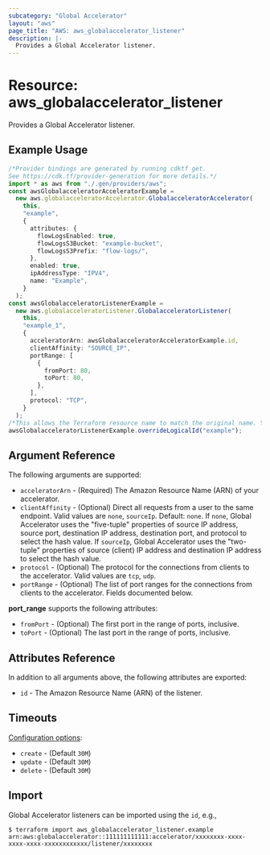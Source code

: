 ```yaml
---
subcategory: "Global Accelerator"
layout: "aws"
page_title: "AWS: aws_globalaccelerator_listener"
description: |-
  Provides a Global Accelerator listener.
---
```


# Resource: aws\_globalaccelerator\_listener

Provides a Global Accelerator listener.

## Example Usage

```typescript
/*Provider bindings are generated by running cdktf get.
See https://cdk.tf/provider-generation for more details.*/
import * as aws from "./.gen/providers/aws";
const awsGlobalacceleratorAcceleratorExample =
  new aws.globalacceleratorAccelerator.GlobalacceleratorAccelerator(
    this,
    "example",
    {
      attributes: {
        flowLogsEnabled: true,
        flowLogsS3Bucket: "example-bucket",
        flowLogsS3Prefix: "flow-logs/",
      },
      enabled: true,
      ipAddressType: "IPV4",
      name: "Example",
    }
  );
const awsGlobalacceleratorListenerExample =
  new aws.globalacceleratorListener.GlobalacceleratorListener(
    this,
    "example_1",
    {
      acceleratorArn: awsGlobalacceleratorAcceleratorExample.id,
      clientAffinity: "SOURCE_IP",
      portRange: [
        {
          fromPort: 80,
          toPort: 80,
        },
      ],
      protocol: "TCP",
    }
  );
/*This allows the Terraform resource name to match the original name. You can remove the call if you don't need them to match.*/
awsGlobalacceleratorListenerExample.overrideLogicalId("example");

```

## Argument Reference

The following arguments are supported:

* `acceleratorArn` - (Required) The Amazon Resource Name (ARN) of your accelerator.
* `clientAffinity` - (Optional) Direct all requests from a user to the same endpoint. Valid values are `none`, `sourceIp`. Default: `none`. If `none`, Global Accelerator uses the "five-tuple" properties of source IP address, source port, destination IP address, destination port, and protocol to select the hash value. If `sourceIp`, Global Accelerator uses the "two-tuple" properties of source (client) IP address and destination IP address to select the hash value.
* `protocol` - (Optional) The protocol for the connections from clients to the accelerator. Valid values are `tcp`, `udp`.
* `portRange` - (Optional) The list of port ranges for the connections from clients to the accelerator. Fields documented below.

**port\_range** supports the following attributes:

* `fromPort` - (Optional) The first port in the range of ports, inclusive.
* `toPort` - (Optional) The last port in the range of ports, inclusive.

## Attributes Reference

In addition to all arguments above, the following attributes are exported:

* `id` - The Amazon Resource Name (ARN) of the listener.

## Timeouts

[Configuration options](https://developer.hashicorp.com/terraform/language/resources/syntax#operation-timeouts):

* `create` - (Default `30M`)
* `update` - (Default `30M`)
* `delete` - (Default `30M`)

## Import

Global Accelerator listeners can be imported using the `id`, e.g.,

```console
$ terraform import aws_globalaccelerator_listener.example arn:aws:globalaccelerator::111111111111:accelerator/xxxxxxxx-xxxx-xxxx-xxxx-xxxxxxxxxxxx/listener/xxxxxxxx
```

